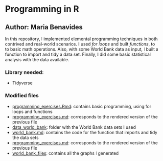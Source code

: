 # Programming in R

## Author: Maria Benavides

In this repository, I implemented elemental programming techniques in both contrived and real-world scenarios. I used *for loops* and built *functions*, to to basic math operations. Also, with some World Bank data as input, I built a function to import and tidy a data set. Finally, I did some basic statistical analysis with the data available. 

### Library needed: 

* Tidyverse

### Modified files

* [programming_exercises.Rmd](programming_exercises.Rmd): contains basic programming, using for loops and functions
* [programming_exercises.md](programming_exercises.md): corresponds to the rendered version of the previous file
* [data_world_bank](data_world_bank): folder with the World Bank data sets I used
* [world_bank.md](world_bank.md): contains the code for the function that imports and tidy the data sets
* [programming_exercises.md](programming_exercises.md): corresponds to the rendered version of the previous file
* [world_bank_files](world_bank_files): contains all the graphs I generated